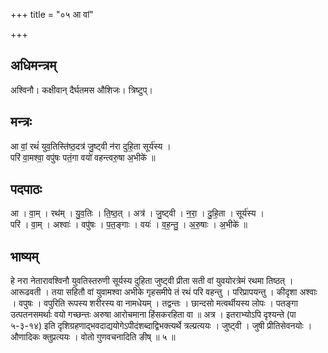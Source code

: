 +++
title = "०५ आ वां"

+++
## अधिमन्त्रम्
अश्विनौ। कक्षीवान् दैर्घतमस औशिजः। त्रिष्टुप्।

## मन्त्रः
आ वां॒ रथं॑ युव॒तिस्ति॑ष्ठ॒दत्र॑ जु॒ष्ट्वी न॑रा दुहि॒ता सूर्य॑स्य ।  
परि॑ वा॒मश्वा॒ वपु॑षः पतं॒गा वयो॑ वहन्त्वरु॒षा अ॒भीके॑ ॥

## पदपाठः
आ । वा॒म् । रथ॑म् । यु॒व॒तिः । ति॒ष्ठ॒त् । अत्र॑ । जु॒ष्ट्वी । न॒रा॒ । दु॒हि॒ता । सूर्य॑स्य ।  
परि॑ । वा॒म् । अश्वाः॑ । वपु॑षः । प॒त॒ङ्गाः । वयः॑ । व॒ह॒न्तु॒ । अ॒रु॒षाः । अ॒भीके॑ ॥

## भाष्यम्
हे नरा नेतारावश्विनौ युवतिस्तरुणी सूर्यस्य दुहिता जुष्ट्वी प्रीता सती वां युवयोरत्रेमं रथमा तिष्ठत् । आरूढवती । तया सहितौ वां युवामश्वा अभीके गृहसमीपे तं रथं परि वहन्तु । परिप्रापयन्तु । कीदृशा अश्वाः । वपुषः । वपुरिति रूपस्य शरीरस्य वा नामधेयम् । तद्वन्तः । छान्दसो मत्वर्थीयस्य लोपः । पतङ्गा उत्पतनसमर्थाः वयो गच्छन्तः अरुषा आरोचमाना हिंसकरहिता वा ॥ अत्र । इतराभ्योऽपि दृश्यन्ते (पा ५-३-१४) इति दृशिग्रहणाद्भवदाद्ययोगेऽपीदंशब्दाद्विभक्त्यर्थे त्रल्प्रत्ययः । जुष्ट्वी । जुषी प्रीतिसेवनयोः । औणादिकः क्तुप्रत्ययः । वोतो गुणवचनादिति ङीष् ॥ ५ ॥